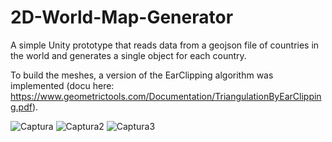 # 2D-World-Map-Generator
 
A simple Unity prototype that reads data from a geojson file of countries in the world and generates a single object for each country.

To build the meshes, a version of the EarClipping algorithm was implemented (docu here: https://www.geometrictools.com/Documentation/TriangulationByEarClipping.pdf).

![Captura](https://user-images.githubusercontent.com/72737491/183245442-ca4f5e52-ebe3-433b-b950-0b6a05c731b0.PNG)
![Captura2](https://user-images.githubusercontent.com/72737491/183245445-857b62b6-dc33-4e1d-907a-132a1e0e0b21.PNG)
![Captura3](https://user-images.githubusercontent.com/72737491/183245447-e167f527-09e6-4b2b-bce9-b1c5d6865d76.PNG)
